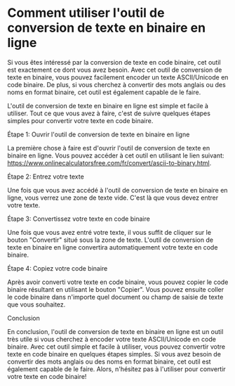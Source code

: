 Comment utiliser l'outil de conversion de texte en binaire en ligne
===================================================================

Si vous êtes intéressé par la conversion de texte en code binaire, cet outil est exactement ce dont vous avez besoin. Avec cet outil de conversion de texte en binaire, vous pouvez facilement encoder un texte ASCII/Unicode en code binaire. De plus, si vous cherchez à convertir des mots anglais ou des noms en format binaire, cet outil est également capable de le faire.

L'outil de conversion de texte en binaire en ligne est simple et facile à utiliser. Tout ce que vous avez à faire, c'est de suivre quelques étapes simples pour convertir votre texte en code binaire.

Étape 1: Ouvrir l'outil de conversion de texte en binaire en ligne

La première chose à faire est d'ouvrir l'outil de conversion de texte en binaire en ligne. Vous pouvez accéder à cet outil en utilisant le lien suivant: <https://www.onlinecalculatorsfree.com/fr/convert/ascii-to-binary.html>.

Étape 2: Entrez votre texte

Une fois que vous avez accédé à l'outil de conversion de texte en binaire en ligne, vous verrez une zone de texte vide. C'est là que vous devez entrer votre texte.

Étape 3: Convertissez votre texte en code binaire

Une fois que vous avez entré votre texte, il vous suffit de cliquer sur le bouton "Convertir" situé sous la zone de texte. L'outil de conversion de texte en binaire en ligne convertira automatiquement votre texte en code binaire.

Étape 4: Copiez votre code binaire

Après avoir converti votre texte en code binaire, vous pouvez copier le code binaire résultant en utilisant le bouton "Copier". Vous pouvez ensuite coller le code binaire dans n'importe quel document ou champ de saisie de texte que vous souhaitez.

Conclusion

En conclusion, l'outil de conversion de texte en binaire en ligne est un outil très utile si vous cherchez à encoder votre texte ASCII/Unicode en code binaire. Avec cet outil simple et facile à utiliser, vous pouvez convertir votre texte en code binaire en quelques étapes simples. Si vous avez besoin de convertir des mots anglais ou des noms en format binaire, cet outil est également capable de le faire. Alors, n'hésitez pas à l'utiliser pour convertir votre texte en code binaire!